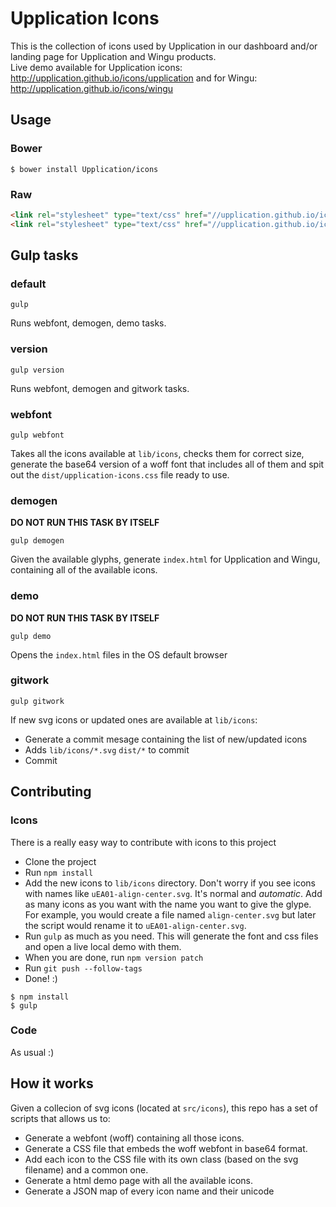 # Upplication Icons

  This is the collection of icons used by Upplication in our dashboard and/or landing page for Upplication and Wingu products.  
Live demo available for Upplication icons: http://upplication.github.io/icons/upplication 
and for Wingu:  http://upplication.github.io/icons/wingu


## Usage

### Bower
```
$ bower install Upplication/icons
```

### Raw
```html
<link rel="stylesheet" type="text/css" href="//upplication.github.io/icons/upplication/upplication-icons.css" />
<link rel="stylesheet" type="text/css" href="//upplication.github.io/icons/wingu/wingu-icons.css" />
```

## Gulp tasks

### default
```
gulp
```
Runs webfont, demogen, demo tasks.

### version
```
gulp version
```
Runs webfont, demogen and gitwork tasks.

### webfont
```
gulp webfont
```
Takes all the icons available at `lib/icons`, checks them for correct size, generate the base64 version
of a woff font that includes all of them and spit out the `dist/upplication-icons.css` file ready to use.

### demogen
**DO NOT RUN THIS TASK BY ITSELF**
```
gulp demogen
```
Given the available glyphs, generate `index.html` for Upplication and Wingu, containing all of the available icons.

### demo
**DO NOT RUN THIS TASK BY ITSELF**
```
gulp demo
```
Opens the `index.html` files in the OS default browser

### gitwork
```
gulp gitwork
```
If new svg icons or updated ones are available at `lib/icons`:
* Generate a commit mesage containing the list of new/updated icons
* Adds `lib/icons/*.svg` `dist/*` to commit
* Commit

## Contributing

### Icons
There is a really easy way to contribute with icons to this project
* Clone the project
* Run `npm install`
* Add the new icons to `lib/icons` directory. Don't worry if you see icons with names like `uEA01-align-center.svg`.
It's normal and *automatic*. Add as many icons as you want with the name you want to give the glype. For example,
you would create a file named `align-center.svg` but later the script would rename it to `uEA01-align-center.svg`.
* Run `gulp` as much as you need. This will generate the font and css files and open a live local demo with them.
* When you are done, run `npm version patch`
* Run `git push --follow-tags`
* Done! :)

```
$ npm install
$ gulp
```

### Code
As usual :)

## How it works
Given a collecion of svg icons (located at `src/icons`), this repo has a set of scripts that
allows us to:
* Generate a webfont (woff) containing all those icons.
* Generate a CSS file that embeds the woff webfont in base64 format.
* Add each icon to the CSS file with its own class (based on the svg filename) and a common one.
* Generate a html demo page with all the available icons.
* Generate a JSON map of every icon name and their unicode
